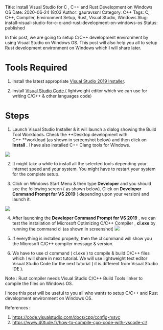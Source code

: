 Title: Install Visual Studio for C , C++ and Rust Development on Windows OS
Date: 2020-06-24 18:03
Author: gauravssnl
Category: C++
Tags: C, C++, Compiler, Environment Setup, Rust, Visual Studio, Windows
Slug: install-visual-studio-for-c-c-and-rust-development-on-windows-os
Status: published

In this post, we are going to setup C/C++ development environment by using Visual Studio on Windows OS. This post will also help you all to setup Rust development environment on Windows which I will share later.

# Tools Required 

1.  Install the latest appropriate [Visual Studio 2019 Installer](https://visualstudio.microsoft.com/downloads/#other).

2.  Install [Visual Studio Code ](https://code.visualstudio.com/download#)( lightweight editor which we can use for writing C/C++ & other languages code)


# Steps 

1.  Launch Visual Studio Installer & it will launch a dialog showing the Build Tool Workloads. Check the **Desktop development with C++ **workload (as shown in screenshot below) and then click on **Install** . I have also installed C++ Clang tools for Windows.


![](https://gauravssnl.files.wordpress.com/2020/06/image.png?w=1024)

2. It might take a while to install all the selected tools depending your internet speed and your system. You might have to restart your system for the complete setup.

3. Click on Windows Start Menu & then type **Developer** and you should see the following screen ( as shown below). Click on **Developer Command Prompt for VS 2019** ( depending upon your version) and launch it.

![](https://gauravssnl.files.wordpress.com/2020/06/image-2.png?w=401)


4. After launching the **Developer Command Prompt for VS 2019** , we can test the installation of Microsoft Optimizing C/C++ Compiler , **cl.exe** by running the command cl (as shown in screenshot)
![](https://gauravssnl.files.wordpress.com/2020/06/image-3.png?w=1024)

5. If everything is installed properly, then the cl command will show you the Microsoft C/C++ compiler message & version.

6. We have to use cl command ( cl.exe ) to compile & build C/C++ files which I will share in next tutorial. We will use lightweight text editor Visual Studio Code for the next tutorial ( it is different from Visual Studio IDE ).

Note : Rust compiler needs Visual Studio C/C++ Build Tools linker to compile the files on Windows OS.

I hope this post will be useful to you all who wants to setup C/C++ and Rust development environment on Windows OS.

References :

1.  <https://code.visualstudio.com/docs/cpp/config-msvc>
2.  <https://www.40tude.fr/how-to-compile-cpp-code-with-vscode-cl/>

